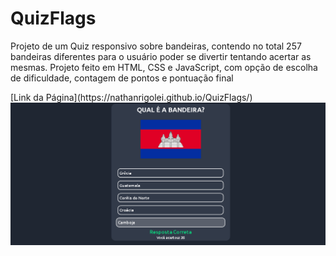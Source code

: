 # QuizFlags

<p>Projeto de um Quiz responsivo sobre bandeiras, contendo no total 257 bandeiras diferentes para o usuário poder se divertir tentando acertar as mesmas. Projeto feito em HTML, CSS e JavaScript, com opção de escolha de dificuldade, contagem de pontos e pontuação final</p>
[Link da Página](https://nathanrigolei.github.io/QuizFlags/)

<img src="./flags/print_quiz.png">

